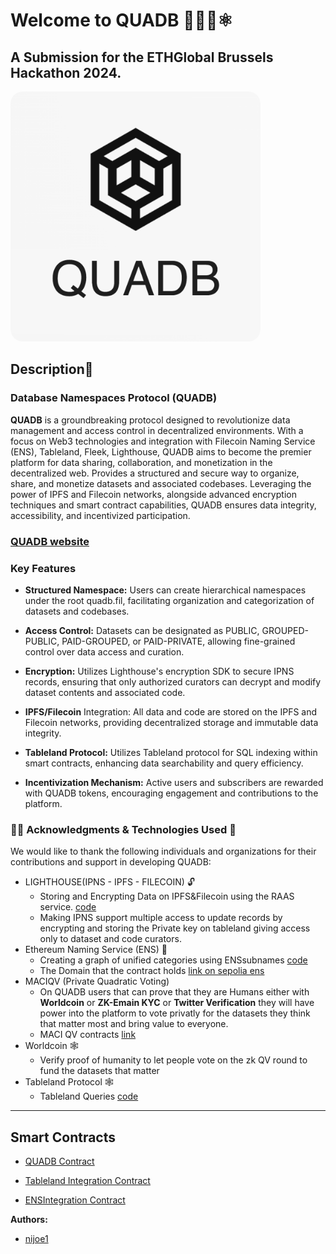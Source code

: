 # Welcome to QUADB 🚀🧑‍🚀⚛

## A Submission for the ETHGlobal Brussels Hackathon 2024.

<div >
  <img src="./client/public/images/logo.png" alt="QUADB Logo" style="border-radius: 5%; width: 400px;" />
</div>

## Description📜

### Database Namespaces Protocol (QUADB)

**QUADB** is a groundbreaking protocol designed to revolutionize data management and access control in decentralized environments. With a focus on Web3 technologies and integration with Filecoin Naming Service (ENS), Tableland, Fleek, Lighthouse, QUADB aims to become the premier platform for data sharing, collaboration, and monetization in the decentralized web. Provides a structured and secure way to organize, share, and monetize datasets and associated codebases. Leveraging the power of IPFS and Filecoin networks, alongside advanced encryption techniques and smart contract capabilities, QUADB ensures data integrity, accessibility, and incentivized participation.

### [QUADB website](https://quad-db.vercel.app/)

### Key Features

- **Structured Namespace:** Users can create hierarchical namespaces under the root quadb.fil, facilitating organization and categorization of datasets and codebases.

- **Access Control:** Datasets can be designated as PUBLIC, GROUPED-PUBLIC, PAID-GROUPED, or PAID-PRIVATE, allowing fine-grained control over data access and curation.

- **Encryption:** Utilizes Lighthouse's encryption SDK to secure IPNS records, ensuring that only authorized curators can decrypt and modify dataset contents and associated code.

- **IPFS/Filecoin** Integration: All data and code are stored on the IPFS and Filecoin networks, providing decentralized storage and immutable data integrity.

- **Tableland Protocol:** Utilizes Tableland protocol for SQL indexing within smart contracts, enhancing data searchability and query efficiency.

- **Incentivization Mechanism:** Active users and subscribers are rewarded with QUADB tokens, encouraging engagement and contributions to the platform.

### 🧑‍💻 Acknowledgments & Technologies Used 🤖

We would like to thank the following individuals and organizations for their contributions and support in developing QUADB:

- LIGHTHOUSE(IPNS - IPFS - FILECOIN) 🔓
  - Storing and Encrypting Data on IPFS&Filecoin using the RAAS service. [code](https://github.com/nijoe1/QUADB/blob/main/app/utils/IPFS.js)
  - Making IPNS support multiple access to update records by encrypting and storing the Private key on tableland giving access only to dataset and code curators.
- Ethereum Naming Service (ENS) 🔮
  - Creating a graph of unified categories using ENSsubnames [code](https://github.com/nijoe1/QUADB/blob/main/contracts/contracts/libraries/ENS.sol)
  - The Domain that the contract holds [link on sepolia ens](https://app.ens.domains/quadb.eth?tab=subnames)
- MACIQV (Private Quadratic Voting) 
  - On QUADB users that can prove that they are Humans either with **Worldcoin** or **ZK-Emain KYC** or **Twitter Verification** they will have power into the platform to vote privatly for the datasets they think that matter most and bring value to everyone.
  - MACI QV contracts [link](https://github.com/nijoe1/QUADB/tree/main/MACIQV)
- Worldcoin 🕸️
  - Verify proof of humanity to let people vote on the zk QV round to fund the datasets that matter
- Tableland Protocol 🕸️
  - Tableland Queries [code](https://github.com/nijoe1/QUADB/blob/main/app/utils/tableland.js)

---

## Smart Contracts

- [QUADB Contract](https://github.com/nijoe1/QUADB/blob/main/contracts/contracts/QUADB.sol)

- [Tableland Integration Contract](https://github.com/nijoe1/QUADB/blob/main/contracts/contracts/libraries/Tableland.sol)

- [ENSIntegration Contract](https://github.com/nijoe1/QUADB/blob/main/contracts/contracts/libraries/ENS.sol)

**Authors:**

- [nijoe1](https://github.com/nijoe1)
